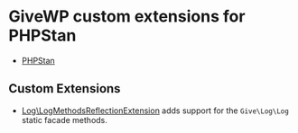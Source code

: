 # GiveWP custom extensions for PHPStan

* [PHPStan](https://phpstan.org/)

## Custom Extensions

- [Log\LogMethodsReflectionExtension](phpstan/Log/LogMethodsReflectionExtension.php) adds support for the `Give\Log\Log` static facade methods.
